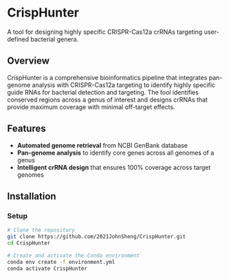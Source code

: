 # CrispHunter

A tool for designing highly specific CRISPR-Cas12a crRNAs targeting user-defined bacterial genera.

## Overview

CrispHunter is a comprehensive bioinformatics pipeline that integrates pan-genome analysis with CRISPR-Cas12a targeting to identify highly specific guide RNAs for bacterial detection and targeting. The tool identifies conserved regions across a genus of interest and designs crRNAs that provide maximum coverage with minimal off-target effects.

## Features

- **Automated genome retrieval** from NCBI GenBank database
- **Pan-genome analysis** to identify core genes across all genomes of a genus
- **Intelligent crRNA design** that ensures 100% coverage across target genomes

## Installation

### Setup

```bash
# Clone the repository
git clone https://github.com/2021JohnSheng/CrispHunter.git
cd CrispHunter

# Create and activate the Conda environment
conda env create -f environment.yml
conda activate CrispHunter
